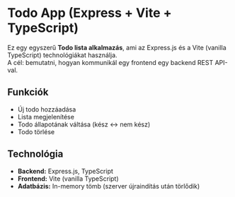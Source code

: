 # Todo App (Express + Vite + TypeScript)

Ez egy egyszerű **Todo lista alkalmazás**, ami az Express.js és a Vite (vanilla TypeScript) technológiákat használja.  
A cél: bemutatni, hogyan kommunikál egy frontend egy backend REST API-val.

## Funkciók
- Új todo hozzáadása
- Lista megjelenítése
- Todo állapotának váltása (kész ↔ nem kész)
- Todo törlése

## Technológia
- **Backend:** Express.js, TypeScript
- **Frontend:** Vite (vanilla TypeScript)
- **Adatbázis:** In-memory tömb (szerver újraindítás után törlődik)

